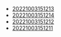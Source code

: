 - [20221003151213](/zet/20221003151213/README.md)
- [20221003151214](/zet/20221003151214/README.md)
- [20221003151212](/zet/20221003151212/README.md)
- [20221003151211](/zet/20221003151211/README.md)
